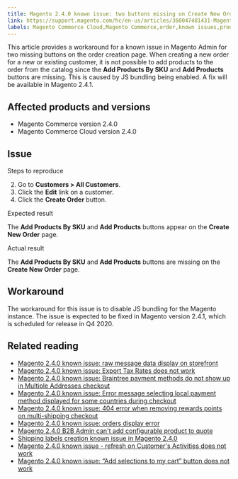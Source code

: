 ```yaml
---
title: Magento 2.4.0 known issue: two buttons missing on Create New Order page in Admin
link: https://support.magento.com/hc/en-us/articles/360047481431-Magento-2-4-0-known-issue-two-buttons-missing-on-Create-New-Order-page-in-Admin
labels: Magento Commerce Cloud,Magento Commerce,order,known issues,products,SKU,button,2.4.0
---
```


This article provides a workaround for a known issue in Magento Admin for two missing buttons on the order creation page. When creating a new order for a new or existing customer, it is not possible to add products to the order from the catalog since the **Add Products By SKU** and **Add Products** buttons are missing. This is caused by JS bundling being enabled. A fix will be available in Magento 2.4.1.

 Affected products and versions
------------------------------

 
 * Magento Commerce version 2.4.0
 * Magento Commerce Cloud version 2.4.0
 
 Issue
-----

 Steps to reproduce

 
 2. Go to **Customers > All Customers**.
 4. Click the **Edit** link on a customer.
 6. Click the **Create Order** button.
 
 Expected result

 The **Add Products By SKU** and **Add Products** buttons appear on the **Create New Order** page.

 Actual result 

 The **Add Products By SKU** and **Add Products** buttons are missing on the **Create New Order** page.

 Workaround
----------

 The workaround for this issue is to disable JS bundling for the Magento instance. The issue is expected to be fixed in Magento version 2.4.1, which is scheduled for release in Q4 2020.

 Related reading
---------------

 
 * [Magento 2.4.0 known issue: raw message data display on storefront](https://support.magento.com/hc/en-us/articles/360045804332)
 * [Magento 2.4.0 known issue: Export Tax Rates does not work](https://support.magento.com/hc/en-us/articles/360045850032)
 * [Magento 2.4.0 known issue: Braintree payment methods do not show up in Multiple Addresses checkout](https://support.magento.com/hc/en-us/articles/360046354992)
 * [Magento 2.4.0 known issue: Error message selecting local payment method displayed for some countries during checkout](https://support.magento.com/hc/en-us/articles/360047139331-Magento-2-4-0-known-issue-Error-message-selecting-local-payment-method-displayed-for-some-countries-during-checkout)
 * [Magento 2.4.0 known issue: 404 error when removing rewards points on multi-shipping checkout](https://support.magento.com/hc/en-us/articles/360046920131-Magento-2-4-0-known-issue-404-error-when-removing-rewards-points-on-multi-shipping-checkout)
 * [Magento 2.4.0 known issue: orders display error](https://support.magento.com/hc/en-us/articles/360046802271-Magento-2-4-0-known-issue-orders-display-error)
 * [Magento 2.4.0 B2B Admin can't add configurable product to quote](https://support.magento.com/hc/en-us/articles/360046801971-Magento-2-4-0-known-issue-B2B-Admin-cannot-add-a-configurable-product-to-a-quote)
 * [Shipping labels creation known issue in Magento 2.4.0](https://support.magento.com/hc/en-us/articles/360046750171-Shipping-labels-creation-known-issue-in-Magento-2-4-0)
 * [Magento 2.4.0 known issue - refresh on Customer's Activities does not work](https://support.magento.com/hc/en-us/articles/360046091332-Magento-2-4-0-known-issue-refresh-on-Customer-s-Activities-does-not-work)
 * [Magento 2.4.0 known issue: “Add selections to my cart” button does not work](https://support.magento.com/hc/en-us/articles/360045838312-Magento-2-4-0-known-issue-Add-selections-to-my-cart-button-does-not-work)
 

